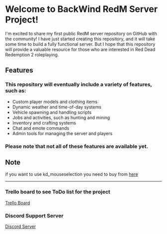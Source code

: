 # Welcome to BackWind RedM Server Project!
I'm excited to share my first public RedM server repository on GitHub with the community! I have just started creating this repository, and it will take some time to build a fully functional server. But I hope that this repository will provide a valuable resource for those who are interested in Red Dead Redemption 2 roleplaying.

## Features
### This repository will eventually include a variety of features, such as:

- Custom player models and clothing items
- Dynamic weather and time-of-day systems
- Vehicle spawning and handling scripts
- Jobs and activities, such as hunting and mining
- Inventory and crafting systems
- Chat and emote commands
- Admin tools for managing the server and players

### Please note that not all of these features are available yet.

## Note

if you want to use kd_mouseselection you need to buy from [here](https://store.kaddarem.com/package/5257125)

----

### Trello board to see ToDo list for the project
[Trello Board](https://trello.com/invite/b/0qfFTBcW/ATTI926025dff8b22abe2a6e691928ca0a9e44160957/todo-list)


### Discord Support Server
[Discord Server](https://discord.gg/JF3KXK4sg4)